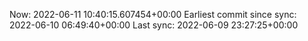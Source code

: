 Now: 2022-06-11 10:40:15.607454+00:00 Earliest commit since sync: 2022-06-10 06:49:40+00:00 Last sync: 2022-06-09 23:27:25+00:00

